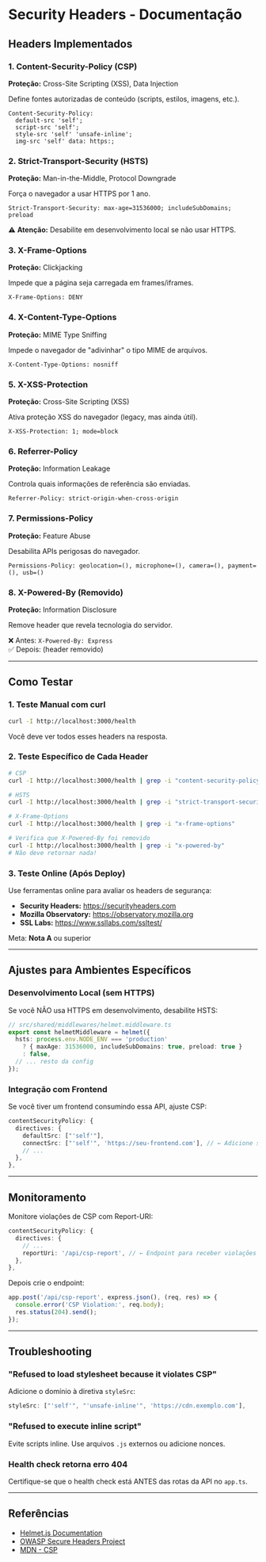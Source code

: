 # Security Headers - Documentação

## Headers Implementados

### 1. Content-Security-Policy (CSP)
**Proteção:** Cross-Site Scripting (XSS), Data Injection

Define fontes autorizadas de conteúdo (scripts, estilos, imagens, etc.).

```
Content-Security-Policy: 
  default-src 'self'; 
  script-src 'self'; 
  style-src 'self' 'unsafe-inline'; 
  img-src 'self' data: https:;
```

### 2. Strict-Transport-Security (HSTS)
**Proteção:** Man-in-the-Middle, Protocol Downgrade

Força o navegador a usar HTTPS por 1 ano.

```
Strict-Transport-Security: max-age=31536000; includeSubDomains; preload
```

⚠️ **Atenção:** Desabilite em desenvolvimento local se não usar HTTPS.

### 3. X-Frame-Options
**Proteção:** Clickjacking

Impede que a página seja carregada em frames/iframes.

```
X-Frame-Options: DENY
```

### 4. X-Content-Type-Options
**Proteção:** MIME Type Sniffing

Impede o navegador de "adivinhar" o tipo MIME de arquivos.

```
X-Content-Type-Options: nosniff
```

### 5. X-XSS-Protection
**Proteção:** Cross-Site Scripting (XSS)

Ativa proteção XSS do navegador (legacy, mas ainda útil).

```
X-XSS-Protection: 1; mode=block
```

### 6. Referrer-Policy
**Proteção:** Information Leakage

Controla quais informações de referência são enviadas.

```
Referrer-Policy: strict-origin-when-cross-origin
```

### 7. Permissions-Policy
**Proteção:** Feature Abuse

Desabilita APIs perigosas do navegador.

```
Permissions-Policy: geolocation=(), microphone=(), camera=(), payment=(), usb=()
```

### 8. X-Powered-By (Removido)
**Proteção:** Information Disclosure

Remove header que revela tecnologia do servidor.

❌ Antes: `X-Powered-By: Express`  
✅ Depois: (header removido)

---

## Como Testar

### 1. Teste Manual com curl

```bash
curl -I http://localhost:3000/health
```

Você deve ver todos esses headers na resposta.

### 2. Teste Específico de Cada Header

```bash
# CSP
curl -I http://localhost:3000/health | grep -i "content-security-policy"

# HSTS
curl -I http://localhost:3000/health | grep -i "strict-transport-security"

# X-Frame-Options
curl -I http://localhost:3000/health | grep -i "x-frame-options"

# Verifica que X-Powered-By foi removido
curl -I http://localhost:3000/health | grep -i "x-powered-by"
# Não deve retornar nada!
```

### 3. Teste Online (Após Deploy)

Use ferramentas online para avaliar os headers de segurança:

- **Security Headers:** https://securityheaders.com
- **Mozilla Observatory:** https://observatory.mozilla.org
- **SSL Labs:** https://www.ssllabs.com/ssltest/

Meta: **Nota A** ou superior

---

## Ajustes para Ambientes Específicos

### Desenvolvimento Local (sem HTTPS)

Se você NÃO usa HTTPS em desenvolvimento, desabilite HSTS:

```typescript
// src/shared/middlewares/helmet.middleware.ts
export const helmetMiddleware = helmet({
  hsts: process.env.NODE_ENV === 'production' 
    ? { maxAge: 31536000, includeSubDomains: true, preload: true }
    : false,
  // ... resto da config
});
```

### Integração com Frontend

Se você tiver um frontend consumindo essa API, ajuste CSP:

```typescript
contentSecurityPolicy: {
  directives: {
    defaultSrc: ["'self'"],
    connectSrc: ["'self'", 'https://seu-frontend.com'], // ← Adicione seu frontend
    // ...
  },
},
```

---

## Monitoramento

Monitore violações de CSP com Report-URI:

```typescript
contentSecurityPolicy: {
  directives: {
    // ...
    reportUri: '/api/csp-report', // ← Endpoint para receber violações
  },
},
```

Depois crie o endpoint:

```typescript
app.post('/api/csp-report', express.json(), (req, res) => {
  console.error('CSP Violation:', req.body);
  res.status(204).send();
});
```

---

## Troubleshooting

### "Refused to load stylesheet because it violates CSP"

Adicione o domínio à diretiva `styleSrc`:

```typescript
styleSrc: ["'self'", "'unsafe-inline'", 'https://cdn.exemplo.com'],
```

### "Refused to execute inline script"

Evite scripts inline. Use arquivos `.js` externos ou adicione nonces.

### Health check retorna erro 404

Certifique-se que o health check está ANTES das rotas da API no `app.ts`.

---

## Referências

- [Helmet.js Documentation](https://helmetjs.github.io/)
- [OWASP Secure Headers Project](https://owasp.org/www-project-secure-headers/)
- [MDN - CSP](https://developer.mozilla.org/en-US/docs/Web/HTTP/CSP)